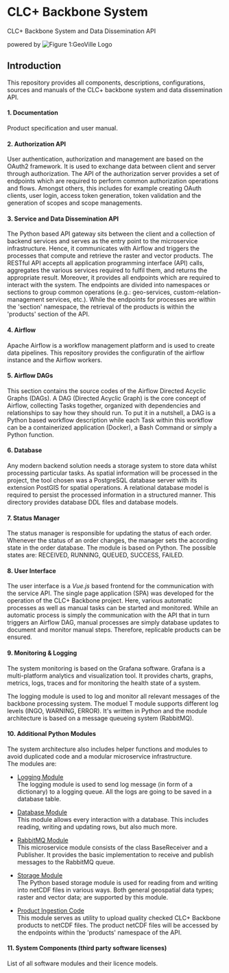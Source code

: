 # CLC+ Backbone System
CLC+ Backbone System and Data Dissemination API

powered by
![Figure 1:GeoVille Logo](01_Documentation/img/geoville.png)

## Introduction
This repository provides all components, descriptions, configurations, sources and manuals of the CLC+ backbone system and data dissemination API.

#### 1. Documentation 
Product specification and user manual.

#### 2. Authorization API
User authentication, authorization and management are based on the OAuth2 framework. It is used to exchange data between client and server through authorization. 
The API of the authorization server provides a set of endpoints which are required to perform common authorization operations and flows. Amongst others, this includes for example creating OAuth clients, user login, access token generation, token validation and the generation of scopes and scope managements.

#### 3. Service and Data Dissemination API
The Python based API gateway sits between the client and a collection of backend 
services and serves as the entry point to the microservice infrastructure.
Hence, it communicates with Airflow and triggers the processes that compute and
retrieve the raster and vector products.
The RESTful API accepts all application programming interface (API) calls,
aggregates the various services required to fulfil them, and returns the appropriate result.
Moreover, it provides all endpoints which are required to interact with the system. The endpoints are divided into
namespaces or sections to group common operations (e.g.: geo-services, custom-relation-management
services, etc.). While the endpoints for processes are
within the 'section' namespace, the retrieval of the products is within the 
'products' section of the API.

#### 4. Airflow
Apache Airflow is a workflow management platform and is used to create data pipelines. This repository provides the configuratin of the airflow instance and the Airflow workers. 

#### 5. Airflow DAGs
This section contains the source codes of the Airflow Directed Acyclic Graphs (DAGs).
A DAG (Directed Acyclic Graph) is the core concept of Airflow, 
collecting Tasks together, organized with dependencies and relationships 
to say how they should run. To put it in a nutshell, a DAG is a Python based 
workflow description while each Task within this workflow can be a containerized
application (Docker), a Bash Command or simply a Python function.


#### 6. Database
Any modern backend solution needs a storage system to store data whilst processing particular tasks. As spatial information will be processed in the project, the tool chosen was a PostgreSQL database server with its extension PostGIS for spatial operations. A relational database model is required to persist the processed information in a structured manner. This directory provides database DDL files and database models.

#### 7. Status Manager
The status manager is responsible for updating the status of each order. Whenever the status of an order changes, the manager sets the according state in the order database. The module is based on Python. The possible states are: RECEIVED, RUNNING, QUEUED, SUCCESS, FAILED. 

#### 8. User Interface
The user interface is a _Vue.js_ based frontend for the communication with the service API. 
The single page application (SPA) was developed for the operation of the CLC+ Backbone project. 
Here, various automatic processes as well as manual tasks can be started and 
monitored. While an automatic process is simply the communication with the API that 
in turn triggers an Airflow DAG, manual processes are simply database updates to document
and monitor manual steps. Therefore, replicable products can be ensured.

#### 9. Monitoring & Logging
The system monitoring is based on the Grafana software. Grafana is a multi-platform analytics and visualization tool. It provides charts, graphs, metrics, logs, traces and for monitoring the health state of a system. 

The logging module is used to log and monitor all relevant messages of the backbone processing system. The moduel T module supports different log levels (INGO, WARNING, ERROR). It's written in Python and the module architecture is based on a message queueing system (RabbitMQ). 

#### 10. Additional Python Modules
The system architecture also includes helper functions and modules
to avoid duplicated code and a modular microservice infrastructure.  
The modules are:  

* <u>Logging Module</u>  
  The logging module is used to send log message (in form of a dictionary) to a 
  logging queue. All the logs are going to be saved in a database table.  
  
* <u>Database Module</u>  
  This module allows every interaction with a database. This includes reading, 
  writing and updating rows, but also much more.
  
* <u>RabbitMQ Module</u>  
  This microservice module consists of the class BaseReceiver and a Publisher. 
  It provides the basic implementation to receive and publish messages to the RabbitMQ queue.
  
* <u>Storage Module</u>  
  The Python based storage module is used for reading from and writing into netCDF files in various ways.
  Both general geospatial data types; raster and vector data; are supported by this module.
  
* <u>Product Ingestion Code</u>  
  This module serves as utility to upload quality checked CLC+ Backbone 
  products to netCDF files. The product netCDF files will be accessed by the 
  endpoints within the 'products' namespace of the API.

#### 11. System Components (third party software licenses)
List of all software modules and their licence models.
